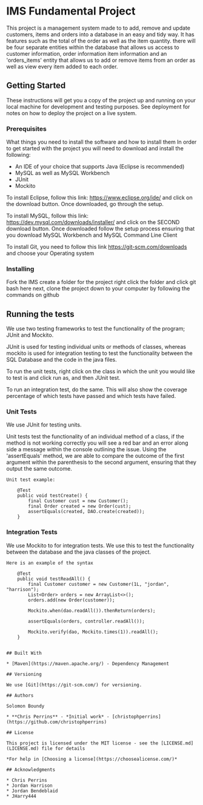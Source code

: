 # IMS Fundamental Project

This project is a management system made to to add, remove and update customers, items and orders into a database in an easy and tidy way. It has features such as the total of the order as well as the item quantity. there will be four separate entities within the database that allows us access to customer information, order information item information and an 'orders_items' entity that allows us to add or remove items from an order as well as view every item added to each order.

## Getting Started

These instructions will get you a copy of the project up and running on your local machine for development and testing purposes. See deployment for notes on how to deploy the project on a live system.

### Prerequisites

What things you need to install the software and how to install them
In order to  get started with the project you will need to download and install the following:
- An IDE of your choice that supports Java (Eclipse is recommended)
- MySQL as well as MySQL Workbench
- JUnit
- Mockito

To install Eclipse, follow this link: https://www.eclipse.org/ide/ and click on the download button. Once downloaded, go through the setup.

To install MySQL, follow this link: https://dev.mysql.com/downloads/installer/ and click on the SECOND download button. Once downloaded follow the setup process ensuring that you download MySQL Workbench and MySQL Command Line Client

To install Git, you need to follow this link https://git-scm.com/downloads and choose your Operating system



### Installing

Fork the IMS
create a folder for the project
right click the folder and click git bash here
next, clone the project down to your computer by following the commands on github


## Running the tests

We use two testing frameworks to test the functionality of the program; JUnit and Mockito.

JUnit is used for testing individual units or methods of classes, whereas mockito is used for integration testing to test the functionality between the SQL Database and the code in the java files. 

To run the unit tests, right click on the class in which the unit you would like to test is and click run as, and then JUnit test.

To run an integration test, do the same. 
This will also show the coverage percentage of which tests have passed and which tests have failed.

### Unit Tests 
We use JUnit for testing units.

Unit tests test the functionality of an individual method of a class, if the method is not working correctly you will see a red bar and an error along side a message within the console outlining the issue. Using the 'assertEquals' method, we are able to compare the outcome of the first argument within the parenthesis to the second argument, ensuring that they output the same outcome. 

```
Unit test example:

	@Test
	public void testCreate() {
		final Customer cust = new Customer();
		final Order created = new Order(cust);
		assertEquals(created, DAO.create(created));
	}
```

### Integration Tests 
We use Mockito to for integration tests. We use this to test the functionality between the database and the java classes of the project.

```
Here is an example of the syntax

	@Test
	public void testReadAll() {
		final Customer customer = new Customer(1L, "jordan", "harrison");
		List<Order> orders = new ArrayList<>();
		orders.add(new Order(customer));

		Mockito.when(dao.readAll()).thenReturn(orders);

		assertEquals(orders, controller.readAll());

		Mockito.verify(dao, Mockito.times(1)).readAll();
	}


## Built With

* [Maven](https://maven.apache.org/) - Dependency Management

## Versioning

We use [Git](https://git-scm.com/) for versioning.

## Authors

Solomon Boundy

* **Chris Perrins** - *Initial work* - [christophperrins](https://github.com/christophperrins)

## License

This project is licensed under the MIT license - see the [LICENSE.md](LICENSE.md) file for details 

*For help in [Choosing a license](https://choosealicense.com/)*

## Acknowledgments

* Chris Perrins
* Jordan Harrison
* Jordan Bendeblaid
* JHarry444

